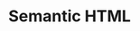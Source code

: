 ---
title: Semantic HTML
published: September 27, 2021
meta: Semantic HTML are HTML tags that tell you what type of information each element should contain.
pic: images/html-logo.svg
imgAlt: the html logo
link: https://codinglead.co/html/semantic-html
---